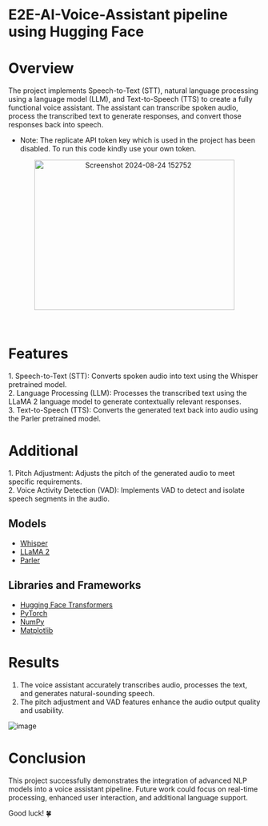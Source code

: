 # E2E-AI-Voice-Assistant pipeline using Hugging Face
# Overview
The project implements Speech-to-Text (STT), natural language processing using a language model (LLM), and Text-to-Speech (TTS) to create a fully functional voice assistant. The assistant can transcribe spoken audio, process the transcribed text to generate responses, and convert those responses back into speech.<br>
- Note: The replicate API token key which is used in the project has been disabled. To run this code kindly use your own token.
<p align="center">
  <img src="https://github.com/user-attachments/assets/2013a186-0796-4a7d-bbdf-a24f7e9bf7dd" alt="Screenshot 2024-08-24 152752" style="width: 400px; height: 300px;">
</p> <br>
<h1>Features</h1> 
1. Speech-to-Text (STT): Converts spoken audio into text using the Whisper pretrained model.<br>
2. Language Processing (LLM): Processes the transcribed text using the LLaMA 2 language model to generate contextually relevant responses.<br>
3. Text-to-Speech (TTS): Converts the generated text back into audio using the Parler pretrained model.<br>

<h1>Additional</h1>
1. Pitch Adjustment: Adjusts the pitch of the generated audio to meet specific requirements.<br>
2. Voice Activity Detection (VAD): Implements VAD to detect and isolate speech segments in the audio.<br>
 <h2>Models</h2>

- [Whisper](https://github.com/openai/whisper) 
- [LLaMA 2](https://huggingface.co/models) 
- [Parler](https://github.com/synesthesiam/parler) 

<h2>Libraries and Frameworks</h2>

- [Hugging Face Transformers](https://github.com/huggingface/transformers)
- [PyTorch](https://github.com/pytorch/pytorch)
- [NumPy](https://github.com/numpy/numpy)
- [Matplotlib](https://github.com/matplotlib/matplotlib)


# Results
1. The voice assistant accurately transcribes audio, processes the text, and generates natural-sounding speech.<br>
2. The pitch adjustment and VAD features enhance the audio output quality and usability.<br>

![image](https://github.com/user-attachments/assets/15dddfc3-d66f-478e-af6e-33584de94f03)

# Conclusion
This project successfully demonstrates the integration of advanced NLP models into a voice assistant pipeline. Future work could focus on real-time processing, enhanced user interaction, and additional language support.
<br>

Good luck! 🍀


